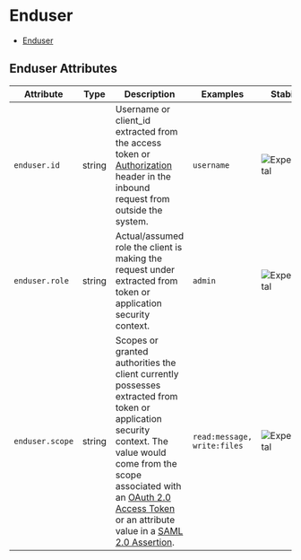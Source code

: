 <!--- Hugo front matter used to generate the website version of this page:
--->

<!-- NOTE: THIS FILE IS AUTOGENERATED. DO NOT EDIT BY HAND. -->
<!-- see templates/registry/markdown/attribute_namespace.md.j2 -->

# Enduser

- [Enduser](#enduser)

## Enduser Attributes

| Attribute       | Type   | Description                                                                                                                                                                                                                                                                                                                                                                             | Examples                    | Stability                                                        |
| --------------- | ------ | --------------------------------------------------------------------------------------------------------------------------------------------------------------------------------------------------------------------------------------------------------------------------------------------------------------------------------------------------------------------------------------- | --------------------------- | ---------------------------------------------------------------- |
| `enduser.id`    | string | Username or client_id extracted from the access token or [Authorization](https://tools.ietf.org/html/rfc7235#section-4.2) header in the inbound request from outside the system.                                                                                                                                                                                                        | `username`                  | ![Experimental](https://img.shields.io/badge/-experimental-blue) |
| `enduser.role`  | string | Actual/assumed role the client is making the request under extracted from token or application security context.                                                                                                                                                                                                                                                                        | `admin`                     | ![Experimental](https://img.shields.io/badge/-experimental-blue) |
| `enduser.scope` | string | Scopes or granted authorities the client currently possesses extracted from token or application security context. The value would come from the scope associated with an [OAuth 2.0 Access Token](https://tools.ietf.org/html/rfc6749#section-3.3) or an attribute value in a [SAML 2.0 Assertion](http://docs.oasis-open.org/security/saml/Post2.0/sstc-saml-tech-overview-2.0.html). | `read:message, write:files` | ![Experimental](https://img.shields.io/badge/-experimental-blue) |
